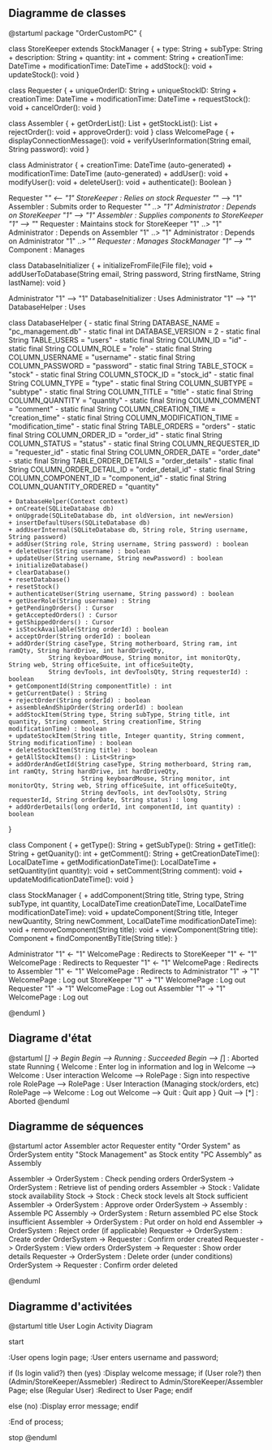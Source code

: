 ## Diagramme de classes
@startuml
package "OrderCustomPC" {

class StoreKeeper extends StockManager {
    + type: String
    + subType: String
    + description: String
    + quantity: int
    + comment: String
    + creationTime: DateTime
    + modificationTime: DateTime
    + addStock(): void
    + updateStock(): void
}

class Requester {
    + uniqueOrderID: String
    + uniqueStockID: String
    + creationTime: DateTime
    + modificationTime: DateTime
    + requestStock(): void
    + cancelOrder(): void
}

class Assembler {
    + getOrderList(): List<Order>
    + getStockList(): List<Stock>
    + rejectOrder(): void
    + approveOrder(): void
}
class WelcomePage {
    + displayConnectionMessage(): void
    + verifyUserInformation(String email, String password): void
}


class Administrator {
    + creationTime: DateTime (auto-generated)
    + modificationTime: DateTime (auto-generated)
    + addUser(): void
    + modifyUser(): void
    + deleteUser(): void
    + authenticate(): Boolean
}

Requester "*" <-- "1" StoreKeeper : Relies on stock
Requester "*" --> "1" Assembler : Submits order to
Requester "*" ..> "1" Administrator : Depends on
StoreKeeper "1" --> "1" Assembler : Supplies components to
StoreKeeper "1" --> "*" Requester : Maintains stock for
StoreKeeper "1" ..> "1" Administrator : Depends on
Assembler "1" ..> "1" Administrator : Depends on
Administrator "1" ..> "*" Requester : Manages
StockManager "1" --> "*" Component : Manages

class DatabaseInitializer {
    + initializeFromFile(File file); void
    + addUserToDatabase(String email, String password, String firstName, String lastName): void
}

Administrator "1" --> "1" DatabaseInitializer : Uses
Administrator "1" --> "1" DatabaseHelper : Uses

class DatabaseHelper {
    - static final String DATABASE_NAME = "pc_management.db"
    - static final int DATABASE_VERSION = 2
    - static final String TABLE_USERS = "users"
    - static final String COLUMN_ID = "id"
    - static final String COLUMN_ROLE = "role"
    - static final String COLUMN_USERNAME = "username"
    - static final String COLUMN_PASSWORD = "password"
    - static final String TABLE_STOCK = "stock"
    - static final String COLUMN_STOCK_ID = "stock_id"
    - static final String COLUMN_TYPE = "type"
    - static final String COLUMN_SUBTYPE = "subtype"
    - static final String COLUMN_TITLE = "title"
    - static final String COLUMN_QUANTITY = "quantity"
    - static final String COLUMN_COMMENT = "comment"
    - static final String COLUMN_CREATION_TIME = "creation_time"
    - static final String COLUMN_MODIFICATION_TIME = "modification_time"
    - static final String TABLE_ORDERS = "orders"
    - static final String COLUMN_ORDER_ID = "order_id"
    - static final String COLUMN_STATUS = "status"
    - static final String COLUMN_REQUESTER_ID = "requester_id"
    - static final String COLUMN_ORDER_DATE = "order_date"
    - static final String TABLE_ORDER_DETAILS = "order_details"
    - static final String COLUMN_ORDER_DETAIL_ID = "order_detail_id"
    - static final String COLUMN_COMPONENT_ID = "component_id"
    - static final String COLUMN_QUANTITY_ORDERED = "quantity"

    + DatabaseHelper(Context context)
    + onCreate(SQLiteDatabase db)
    + onUpgrade(SQLiteDatabase db, int oldVersion, int newVersion)
    + insertDefaultUsers(SQLiteDatabase db)
    + addUserInternal(SQLiteDatabase db, String role, String username, String password)
    + addUser(String role, String username, String password) : boolean
    + deleteUser(String username) : boolean
    + updateUser(String username, String newPassword) : boolean
    + initializeDatabase()
    + clearDatabase()
    + resetDatabase()
    + resetStock()
    + authenticateUser(String username, String password) : boolean
    + getUserRole(String username) : String
    + getPendingOrders() : Cursor
    + getAcceptedOrders() : Cursor
    + getShippedOrders() : Cursor
    + isStockAvailable(String orderId) : boolean
    + acceptOrder(String orderId) : boolean
    + addOrder(String caseType, String motherboard, String ram, int ramQty, String hardDrive, int hardDriveQty,
               String keyboardMouse, String monitor, int monitorQty, String web, String officeSuite, int officeSuiteQty,
               String devTools, int devToolsQty, String requesterId) : boolean
    + getComponentId(String componentTitle) : int
    + getCurrentDate() : String
    + rejectOrder(String orderId) : boolean
    + assembleAndShipOrder(String orderId) : boolean
    + addStockItem(String type, String subType, String title, int quantity, String comment, String creationTime, String modificationTime) : boolean
    + updateStockItem(String title, Integer quantity, String comment, String modificationTime) : boolean
    + deleteStockItem(String title) : boolean
    + getAllStockItems() : List<String>
    + addOrderAndGetId(String caseType, String motherboard, String ram, int ramQty, String hardDrive, int hardDriveQty,
                        String keyboardMouse, String monitor, int monitorQty, String web, String officeSuite, int officeSuiteQty,
                        String devTools, int devToolsQty, String requesterId, String orderDate, String status) : long
    + addOrderDetails(long orderId, int componentId, int quantity) : boolean

}

class Component {
    + getType(): String
    + getSubType(): String
    + getTitle(): String
    + getQuanity(): int
    + getComment(): String
    + getCreationDateTime(): LocalDateTime
    + getModificationDateTime(): LocalDateTime
    + setQuantity(int quantity): void
    + setComment(String comment): void
    + updateModificationDateTime(): void
}

class StockManager {
    + addComponent(String title, String type, String subType, int quantity, LocalDateTime creationDateTime, LocalDateTime modificationDateTime): void
    + updateComponent(String title, Integer newQuantity, String newComment, LocalDateTime modificationDateTime): void
    + removeComponent(String title): void
    + viewComponent(String title): Component
    + findComponentByTitle(String title): 
}

Administrator "1" <- "1" WelcomePage : Redirects to 
StoreKeeper "1" <- "1" WelcomePage : Redirects to 
Requester "1" <- "1" WelcomePage : Redirects to 
Assembler "1" <- "1" WelcomePage : Redirects to 
Administrator "1" -> "1" WelcomePage : Log out
StoreKeeper "1" -> "1" WelcomePage : Log out
Requester "1" -> "1" WelcomePage : Log out
Assembler "1" -> "1" WelcomePage : Log out


@enduml
}

## Diagrame d'état
@startuml
[*] -> Begin
Begin --> Running : Succeeded
Begin --> [*] : Aborted
state Running {
  Welcome : Enter log in information and log in
  Welcome --> Welcome : User interaction
  Welcome --> RolePage : Sign into respective role
  RolePage --> RolePage : User Interaction (Managing stock/orders, etc)
  RolePage --> Welcome : Log out
  Welcome --> Quit : Quit app
}
Quit --> [*] : Aborted
@enduml

## Diagramme de séquences
@startuml
actor Assembler
actor Requester
entity "Order System" as OrderSystem
entity "Stock Management" as Stock
entity "PC Assembly" as Assembly

Assembler -> OrderSystem : Check pending orders
OrderSystem -> OrderSystem : Retrieve list of pending orders
Assembler -> Stock : Validate stock availability
Stock -> Stock : Check stock levels
alt Stock sufficient
    Assembler -> OrderSystem : Approve order
    OrderSystem -> Assembly : Assemble PC
    Assembly -> OrderSystem : Return assembled PC
else Stock insufficient
    Assembler -> OrderSystem : Put order on hold
end
Assembler -> OrderSystem : Reject order (if applicable)
Requester -> OrderSystem : Create order
OrderSystem -> Requester : Confirm order created
Requester -> OrderSystem : View orders
OrderSystem -> Requester : Show order details
Requester -> OrderSystem : Delete order (under conditions)
OrderSystem -> Requester : Confirm order deleted

@enduml


## Diagramme d'activitées
@startuml
title User Login Activity Diagram

start

:User opens login page;
:User enters username and password;

if (Is login valid?) then (yes)
  :Display welcome message;
  if (User role?) then (Admin/StoreKeeper/Assmebler)
    :Redirect to Admin/StoreKeeper/Assembler Page;
  else (Regular User) 
    :Redirect to User Page;
  endif

else (no)
  :Display error message;
endif

:End of process;

stop
@enduml
